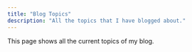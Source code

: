 ```yaml
---
title: "Blog Topics"
description: "All the topics that I have blogged about."
---
```


This page shows all the current topics of my blog.
